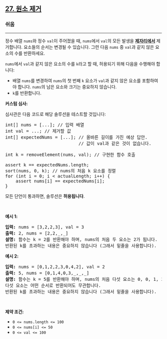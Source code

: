 <h2><a href="https://leetcode.com/problems/remove-element">27. 원소 제거</a></h2><h3>쉬움</h3><hr><p>정수 배열 <code>nums</code>와 정수 <code>val</code>이 주어졌을 때, <code>nums</code>에서 <code>val</code>의 모든 발생을 <a href="https://en.wikipedia.org/wiki/In-place_algorithm" target="_blank"><strong>제자리에서</strong></a> 제거합니다. 요소들의 순서는 변경될 수 있습니다. 그런 다음 <code>nums</code> 중 <code>val</code>과 같지 않은 요소의 수를 반환하세요.</p>

<p><code>nums</code>에서 <code>val</code>과 같지 않은 요소의 수를 <code>k</code>라고 할 때, 허용되기 위해 다음을 수행해야 합니다:</p>

<ul>
	<li>배열 <code>nums</code>를 변경하여 <code>nums</code>의 첫 번째 <code>k</code> 요소가 <code>val</code>과 같지 않은 요소를 포함하여야 합니다. <code>nums</code>의 남은 요소와 크기는 중요하지 않습니다.</li>
	<li><code>k</code>를 반환합니다.</li>
</ul>

<p><strong>커스텀 심사:</strong></p>

<p>심사관은 다음 코드로 해당 솔루션을 테스트할 것입니다:</p>

<pre>
int[] nums = [...]; // 입력 배열
int val = ...; // 제거할 값
int[] expectedNums = [...]; // 올바른 길이를 가진 예상 답안.
                            // 값이 val과 같은 것이 없습니다.

int k = removeElement(nums, val); // 구현한 함수 호출

assert k == expectedNums.length;
sort(nums, 0, k); // nums의 처음 k 요소를 정렬
for (int i = 0; i &lt; actualLength; i++) {
    assert nums[i] == expectedNums[i];
}
</pre>

<p>모든 단언이 통과하면, 솔루션은 <strong>허용됩니다</strong>.</p>

<p>&nbsp;</p>
<p><strong class="example">예시 1:</strong></p>

<pre>
<strong>입력:</strong> nums = [3,2,2,3], val = 3
<strong>출력:</strong> 2, nums = [2,2,_,_]
<strong>설명:</strong> 함수는 k = 2를 반환해야 하며, nums의 처음 두 요소는 2가 됩니다.
반환된 k를 초과하는 내용은 중요하지 않습니다 (그래서 밑줄을 사용합니다).
</pre>

<p><strong class="example">예시 2:</strong></p>

<pre>
<strong>입력:</strong> nums = [0,1,2,2,3,0,4,2], val = 2
<strong>출력:</strong> 5, nums = [0,1,4,0,3,_,_,_]
<strong>설명:</strong> 함수는 k = 5를 반환해야 하며, nums의 처음 다섯 요소는 0, 0, 1, 3, 4를 포함해야 합니다.
다섯 요소는 어떤 순서로 반환되어도 무관합니다.
반환된 k를 초과하는 내용은 중요하지 않습니다 (그래서 밑줄을 사용합니다).
</pre>

<p>&nbsp;</p>
<p><strong>제약 조건:</strong></p>

<ul>
	<li><code>0 &lt;= nums.length &lt;= 100</code></li>
	<li><code>0 &lt;= nums[i] &lt;= 50</code></li>
	<li><code>0 &lt;= val &lt;= 100</code></li>
</ul>